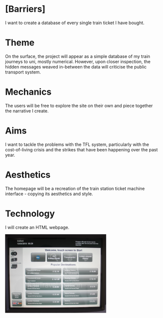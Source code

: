# [Barriers]

I want to create a database of every single train ticket I have bought.

# Theme  

On the surface, the project will appear as a simple database of my train journeys to uni, mostly numerical. However, upon closer inspection, the hidden messages weaved in-between the data will criticise the public transport system.

# Mechanics  

The users will be free to explore the site on their own and piece together the narrative I create.

# Aims  

I want to tackle the problems with the TFL system, particularly with the cost-of-living crisis and the strikes that have been happening over the past year.

# Aesthetics

The homepage will be a recreation of the train station ticket machine interface - copying its aesthetics and style.

# Technology 

I will create an HTML webpage.

![Inspiration](image.png)
